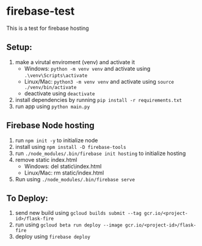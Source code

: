 # firebase-test
This is a test for firebase hosting

## Setup:
1. make a virutal enviroment (venv) and activate it
    * Windows: `python -m venv venv` and activate using `.\venv\Scripts\activate`
    * Linux/Mac: `python3 -m venv venv` and activate using `source ./venv/bin/activate`
    * deactivate using `deactivate`
2. install dependencies by running `pip install -r requirements.txt`
3. run app using `python main.py`

## Firebase Node hosting
1. run `npm init -y` to initialize node
2. install using `npm install -D firebase-tools`
3. run `./node_modules/.bin/firebase init hosting` to initialize hosting
4. remove static index.html
    * Windows: del static\index.html
    * Linux/Mac: rm static/index.html
5. Run using `./node_modules/.bin/firebase serve`

## To Deploy:
1. send new build using `gcloud builds submit --tag gcr.io/<project-id>/flask-fire`
2. run using `gcloud beta run deploy --image gcr.io/<project-id>/flask-fire`
2. deploy using `firebase deploy`